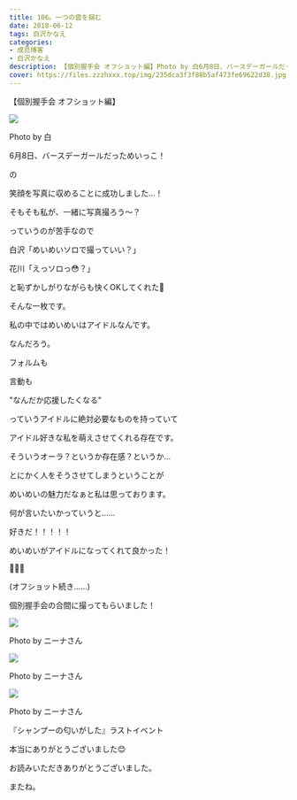 ```yaml
---
title: 106。一つの雲を掴む
date: 2018-06-12
tags: 白沢かなえ
categories: 
- 成员博客
- 白沢かなえ
description: 【個別握手会 オフショット編】Photo by 白6月8日、バースデーガールだっためいっこ！の笑顔を写真に収めることに成功しました…！...
cover: https://files.zzzhxxx.top/img/235dca3f3f88b5af473fe69622d38.jpg 
---
```









【個別握手会 オフショット編】






![](https://files.zzzhxxx.top/img/235dca3f3f88b5af473fe69622d38.jpg)


Photo by 白







6月8日、バースデーガールだっためいっこ！


の

笑顔を写真に収めることに成功しました…！











そもそも私が、一緒に写真撮ろう〜？

っていうのが苦手なので




白沢「めいめいソロで撮っていい？」

花川「えっソロっ😳？」




と恥ずかしがりながらも快くOKしてくれた🎈








そんな一枚です。











私の中ではめいめいはアイドルなんです。





なんだろう。




フォルムも

言動も




"なんだか応援したくなる"




っていうアイドルに絶対必要なものを持っていて

アイドル好きな私を萌えさせてくれる存在です。








そういうオーラ？というか存在感？というか…




とにかく人をそうさせてしまうということが

めいめいの魅力だなぁと私は思っております。



















何が言いたいかっていうと……



















好きだ！！！！！






























めいめいがアイドルになってくれて良かった！















🌷🌷🌷








(オフショット続き……)


個別握手会の合間に撮ってもらいました！


![](https://files.zzzhxxx.top/img/235dca3f3f88b5af473fe69622d38-01.jpg)


Photo by ニーナさん


![](https://files.zzzhxxx.top/img/235dca3f3f88b5af473fe69622d38-02.png)


Photo by ニーナさん


![](https://files.zzzhxxx.top/img/235dca3f3f88b5af473fe69622d38-03.png)


Photo by ニーナさん














『シャンプーの匂いがした』ラストイベント

本当にありがとうございました😊
















お読みいただきありがとうございました。


またね。


